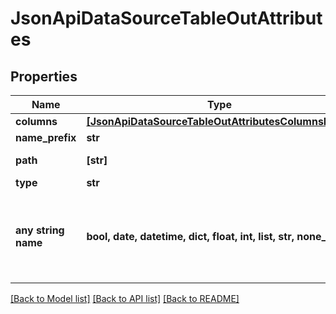 # JsonApiDataSourceTableOutAttributes


## Properties
Name | Type | Description | Notes
------------ | ------------- | ------------- | -------------
**columns** | [**[JsonApiDataSourceTableOutAttributesColumnsInner]**](JsonApiDataSourceTableOutAttributesColumnsInner.md) |  | 
**name_prefix** | **str** |  | [optional] 
**path** | **[str]** | Path to table. | [optional] 
**type** | **str** |  | [optional] 
**any string name** | **bool, date, datetime, dict, float, int, list, str, none_type** | any string name can be used but the value must be the correct type | [optional]

[[Back to Model list]](../README.md#documentation-for-models) [[Back to API list]](../README.md#documentation-for-api-endpoints) [[Back to README]](../README.md)


